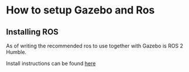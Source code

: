 # How to setup Gazebo and Ros

## Installing ROS

As of writing the recommended ros to use together with Gazebo is ROS 2 Humble.

Install instructions can be found [here](https://docs.ros.org/en/humble/Installation/Ubuntu-Install-Debians.html)
